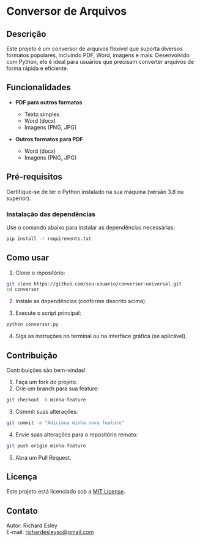 
# Conversor de Arquivos  

## Descrição  

Este projeto é um conversor de arquivos flexível que suporta diversos formatos populares, incluindo PDF, Word, imagens e mais. Desenvolvido com Python, ele é ideal para usuários que precisam converter arquivos de forma rápida e eficiente.  

## Funcionalidades  

- **PDF para outros formatos**  
  - Texto simples  
  - Word (docx)  
  - Imagens (PNG, JPG)  

- **Outros formatos para PDF**  
  - Word (docx)  
  - Imagens (PNG, JPG)  

## Pré-requisitos  

Certifique-se de ter o Python instalado na sua máquina (versão 3.8 ou superior).  

### Instalação das dependências  
Use o comando abaixo para instalar as dependências necessárias:  
```bash
pip install -r requirements.txt
```  

## Como usar  

1. Clone o repositório:  
```bash
git clone https://github.com/seu-usuario/conversor-universal.git
cd conversor
```  

2. Instale as dependências (conforme descrito acima).  

3. Execute o script principal:  
```bash
python conversor.py
```  

4. Siga as instruções no terminal ou na interface gráfica (se aplicável).  

## Contribuição  

Contribuições são bem-vindas!  
1. Faça um fork do projeto.  
2. Crie um branch para sua feature:  
```bash
git checkout -b minha-feature
```  
3. Commit suas alterações:  
```bash
git commit -m "Adiciona minha nova feature"
```  
4. Envie suas alterações para o repositório remoto:  
```bash
git push origin minha-feature
```  
5. Abra um Pull Request.  

## Licença  

Este projeto está licenciado sob a [MIT License](LICENSE).  

## Contato  

Autor: Richard Esley  
E-mail: richardesleyso@gmail.com  
